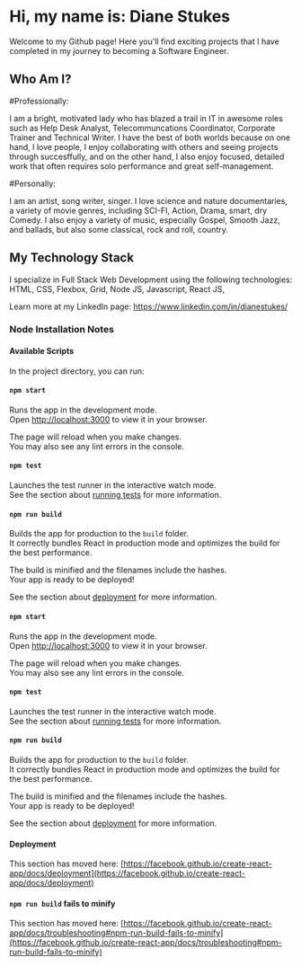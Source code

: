 # Hi, my name is: Diane Stukes

Welcome to my Github page!  Here you'll find exciting projects that I have completed in my journey to becoming a Software Engineer.

## Who Am I?

#Professionally:

I am a bright, motivated lady who has blazed a trail in IT in awesome roles such as Help Desk Analyst, Telecommuncations Coordinator, Corporate Trainer and Technical Writer. I have the best of both worlds because on one hand, I love people, I enjoy collaborating with others and seeing projects through succesffully, and on the other hand, I also enjoy focused, detailed work that often requires solo performance and great self-management.

#Personally:

I am an artist, song writer, singer. I love science and nature documentaries, a variety of movie genres, including SCI-FI, Action, Drama, smart, dry Comedy. I also enjoy a variety of music, especially Gospel, Smooth Jazz, and ballads, but also some classical, rock and roll, country.

## My Technology Stack

I specialize in Full Stack Web Development using the following technologies:
HTML,
CSS,
Flexbox,
Grid,
Node JS,
Javascript,
React JS,

Learn more at my LinkedIn page: https://www.linkedin.com/in/dianestukes/








### Node Installation Notes

#### Available Scripts

In the project directory, you can run:

#### `npm start`

Runs the app in the development mode.\
Open [http://localhost:3000](http://localhost:3000) to view it in your browser.

The page will reload when you make changes.\
You may also see any lint errors in the console.

#### `npm test`

Launches the test runner in the interactive watch mode.\
See the section about [running tests](https://facebook.github.io/create-react-app/docs/running-tests) for more information.

#### `npm run build`

Builds the app for production to the `build` folder.\
It correctly bundles React in production mode and optimizes the build for the best performance.

The build is minified and the filenames include the hashes.\
Your app is ready to be deployed!

See the section about [deployment](https://facebook.github.io/create-react-app/docs/deployment) for more information.



#### `npm start`

Runs the app in the development mode.\
Open [http://localhost:3000](http://localhost:3000) to view it in your browser.

The page will reload when you make changes.\
You may also see any lint errors in the console.

#### `npm test`

Launches the test runner in the interactive watch mode.\
See the section about [running tests](https://facebook.github.io/create-react-app/docs/running-tests) for more information.

#### `npm run build`

Builds the app for production to the `build` folder.\
It correctly bundles React in production mode and optimizes the build for the best performance.

The build is minified and the filenames include the hashes.\
Your app is ready to be deployed!

See the section about [deployment](https://facebook.github.io/create-react-app/docs/deployment) for more information.

#### Deployment

This section has moved here: [https://facebook.github.io/create-react-app/docs/deployment](https://facebook.github.io/create-react-app/docs/deployment)

#### `npm run build` fails to minify

This section has moved here: [https://facebook.github.io/create-react-app/docs/troubleshooting#npm-run-build-fails-to-minify](https://facebook.github.io/create-react-app/docs/troubleshooting#npm-run-build-fails-to-minify)
